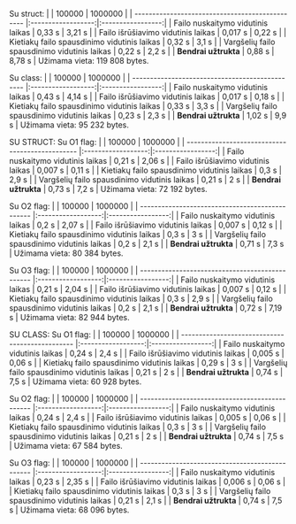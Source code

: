 
Su struct:
|                                                 |   100000           |    1000000        |
| ----------------------------------------------- |:------------------:|:-----------------:|
|  Failo nuskaitymo vidutinis laikas              |  0,33 s               |  3,21 s              |
|  Failo išrūšiavimo vidutinis laikas             |  0,017 s               |  0,22 s           |
|  Kietiakų failo spausdinimo vidutinis laikas    |  0,32 s            |  3,1 s            |
|  Vargšelių failo spausdinimo vidutinis laikas   |  0,22 s            |  2,2 s            |
|  **Bendrai užtrukta**                           |  0,88 s            |  8,78 s             |
Užimama vieta: 119 808 bytes.

Su class:
|                                                 |   100000           |    1000000        |
| ----------------------------------------------- |:------------------:|:-----------------:|
|  Failo nuskaitymo vidutinis laikas              |  0,43 s               |  4,14 s              |
|  Failo išrūšiavimo vidutinis laikas             |  0,017 s               |  0,18 s           |
|  Kietiakų failo spausdinimo vidutinis laikas    |  0,33 s            |  3,3 s            |
|  Vargšelių failo spausdinimo vidutinis laikas   |  0,23 s            |  2,3 s            |
|  **Bendrai užtrukta**                           |  1,02 s            |  9,9 s             |
Užimama vieta: 95 232 bytes.

SU STRUCT:
Su O1 flag:
|                                                 |   100000           |    1000000        |
| ----------------------------------------------- |:------------------:|:-----------------:|
|  Failo nuskaitymo vidutinis laikas              |  0,21 s               |  2,06 s              |
|  Failo išrūšiavimo vidutinis laikas             |  0,007 s               |  0,11 s           |
|  Kietiakų failo spausdinimo vidutinis laikas    |  0,3 s            |  2,9 s            |
|  Vargšelių failo spausdinimo vidutinis laikas   |  0,21 s            |  2 s            |
|  **Bendrai užtrukta**                           |  0,73 s            |  7,2 s             |
Užimama vieta: 72 192 bytes.


Su O2 flag:
|                                                 |   100000           |    1000000        |
| ----------------------------------------------- |:------------------:|:-----------------:|
|  Failo nuskaitymo vidutinis laikas              |  0,2 s               |  2,07 s              |
|  Failo išrūšiavimo vidutinis laikas             |  0,007 s               |  0,12 s           |
|  Kietiakų failo spausdinimo vidutinis laikas    |  0,3 s            |  3 s            |
|  Vargšelių failo spausdinimo vidutinis laikas   |  0,2 s            |  2,1 s            |
|  **Bendrai užtrukta**                           |  0,71 s            |  7,3 s             |
Užimama vieta: 80 384 bytes.

Su O3 flag:
|                                                 |   100000           |    1000000        |
| ----------------------------------------------- |:------------------:|:-----------------:|
|  Failo nuskaitymo vidutinis laikas              |  0,21 s               |  2,04 s              |
|  Failo išrūšiavimo vidutinis laikas             |  0,007 s               |  0,12 s           |
|  Kietiakų failo spausdinimo vidutinis laikas    |  0,3 s            |  2,9 s            |
|  Vargšelių failo spausdinimo vidutinis laikas   |  0,2 s            |  2,1 s            |
|  **Bendrai užtrukta**                           |  0,72 s            |  7,19 s             |
Užimama vieta: 82 944 bytes.

SU CLASS:
Su O1 flag:
|                                                 |   100000           |    1000000        |
| ----------------------------------------------- |:------------------:|:-----------------:|
|  Failo nuskaitymo vidutinis laikas              |  0,24 s               |  2,4 s              |
|  Failo išrūšiavimo vidutinis laikas             |  0,005 s               |  0,06 s           |
|  Kietiakų failo spausdinimo vidutinis laikas    |  0,29 s            |  3 s            |
|  Vargšelių failo spausdinimo vidutinis laikas   |  0,21 s            |  2 s            |
|  **Bendrai užtrukta**                           |  0,74 s            |  7,5 s             |
Užimama vieta: 60 928 bytes.

Su O2 flag:
|                                                 |   100000           |    1000000        |
| ----------------------------------------------- |:------------------:|:-----------------:|
|  Failo nuskaitymo vidutinis laikas              |  0,24 s               |  2,4 s              |
|  Failo išrūšiavimo vidutinis laikas             |  0,005 s               |  0,06 s           |
|  Kietiakų failo spausdinimo vidutinis laikas    |  0,3 s            |  3 s            |
|  Vargšelių failo spausdinimo vidutinis laikas   |  0,21 s            |  2 s            |
|  **Bendrai užtrukta**                           |  0,74 s            |  7,5 s             |
Užimama vieta: 67 584 bytes.

Su O3 flag:
|                                                 |   100000           |    1000000        |
| ----------------------------------------------- |:------------------:|:-----------------:|
|  Failo nuskaitymo vidutinis laikas              |  0,23 s               |  2,35 s              |
|  Failo išrūšiavimo vidutinis laikas             |  0,006 s               |  0,06 s           |
|  Kietiakų failo spausdinimo vidutinis laikas    |  0,3 s            | 3 s            |
|  Vargšelių failo spausdinimo vidutinis laikas   |  0,21 s            |  2,1 s            |
|  **Bendrai užtrukta**                           |  0,74 s            |  7,5 s             |
Užimama vieta: 68 096 bytes.
